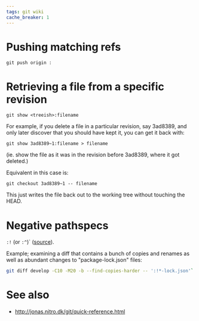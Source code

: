 ```yaml
---
tags: git wiki
cache_breaker: 1
---
```


# Pushing matching refs

    git push origin :

# Retrieving a file from a specific revision

    git show <treeish>:filename

For example, if you delete a file in a particular revision, say 3ad8389, and only later discover that you should have kept it, you can get it back with:

    git show 3ad8389~1:filename > filename

(ie. show the file as it was in the revision before 3ad8389, where it got deleted.)

Equivalent in this case is:

    git checkout 3ad8389~1 -- filename

This just writes the file back out to the working tree without touching the HEAD.

# Negative pathspecs

`:!` (or `:^`)` ([source](https://stackoverflow.com/questions/5685007/making-git-log-ignore-changes-for-certain-paths)).

Example; examining a diff that contains a bunch of copies and renames as well as abundant changes to "package-lock.json" files:

```sh
git diff develop -C10 -M20 -b --find-copies-harder -- ':!*-lock.json'`
```

# See also

-   <http://jonas.nitro.dk/git/quick-reference.html>

